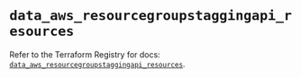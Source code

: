 # `data_aws_resourcegroupstaggingapi_resources`

Refer to the Terraform Registry for docs: [`data_aws_resourcegroupstaggingapi_resources`](https://registry.terraform.io/providers/hashicorp/aws/4.54.0/docs/data-sources/resourcegroupstaggingapi_resources).
